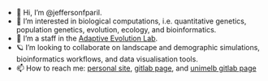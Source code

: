 - 👋 Hi, I’m @jeffersonfparil.
- 👀 I’m interested in biological computations, i.e. quantitative genetics, population genetics, evolution, ecology, and bioinformatics.
- 🌱 I’m a staff in the [Adaptive Evolution Lab](https://adaptive-evolution.biosciences.unimelb.edu.au/).
- 🪐 I’m looking to collaborate on landscape and demographic simulations, bioinformatics workflows, and data visualisation tools.
- 📫 How to reach me: [personal site](https://jeffersonfparil.github.io), [gitlab page](https://gitlab.com/jeffersonfparil), and [unimelb gitlab page](https://gitlab.unimelb.edu.au/users/parilj)

<!---
jeffersonfparil/jeffersonfparil is a ✨ special ✨ repository because its `README.md` (this file) appears on your GitHub profile.
You can click the Preview link to take a look at your changes.
--->
